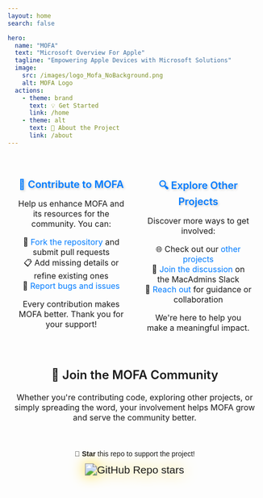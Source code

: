 ```yaml
---
layout: home
search: false

hero:
  name: "MOFA"
  text: "Microsoft Overview For Apple"
  tagline: "Empowering Apple Devices with Microsoft Solutions"
  image:
    src: /images/logo_Mofa_NoBackground.png
    alt: MOFA Logo
  actions:
    - theme: brand
      text: 💡 Get Started
      link: /home
    - theme: alt
      text: 📖 About the Project
      link: /about
---
```

<style>
  .glow-star {
    animation: glow 1s infinite alternate;
    filter: drop-shadow(0 0 10px #ffd700);
  }
  @keyframes glow {
    0% {
      filter: drop-shadow(0 0 10px #ffd700);
    }
    50% {
      filter: drop-shadow(0 0 20px #ffd700);
    }
    100% {
      filter: drop-shadow(0 0 10px #ffd700);
    }
  }
  .title-effect {
    color: #007BFF;
    text-shadow: 2px 2px 4px rgba(0, 0, 0, 0.2);
    transition: transform 0.3s ease-in-out;
  }
  .title-effect:hover {
    transform: scale(1.1);
  }
</style>
<div style="font-family: Arial, sans-serif; text-align: center;">
  <!-- Flex Container for Two Columns -->
  <div style="display: flex; justify-content: space-between; align-items: stretch; width: 100%; max-width: 1200px; margin: 5px auto 20px;">
    <!-- Left Section -->
    <div style="flex: 1; padding: 20px; text-align: center;">
      <h3 class="title-effect" style="font-family: Inter, sans-serif; font-weight: 600; font-size: 20px; margin-bottom: 10px;">
        🚀 Contribute to <span class="gradient-title">MOFA</span>
      </h3>
      <p style="font-family: Inter, sans-serif; font-size: 16px;">
        Help us enhance <span class="gradient-title">MOFA</span> and its resources for the community. You can:
      </p>
      <ul style="list-style-type: none; padding: 0; font-family: Inter, sans-serif; font-size: 16px;">
        <li>🔧 <a href="https://github.com/cocopuff2u/mofa" target="_blank" style="text-decoration: none; color: #007BFF;">Fork the repository</a> and submit pull requests</li>
        <li>📋 Add missing details or refine existing ones</li>
        <li>🐛 <a href="https://github.com/cocopuff2u/mofa/issues" target="_blank" style="text-decoration: none; color: #007BFF;">Report bugs and issues</a></li>
      </ul>
      <p style="font-family: Inter, sans-serif; font-size: 16px;">
        Every contribution makes <span class="gradient-title">MOFA</span> better. Thank you for your support!
      </p>
    </div>
    <!-- Explore Other Projects Section -->
    <div style="flex: 1; padding: 20px; text-align: center;">
      <h3 class="title-effect" style="font-family: Inter, sans-serif; font-weight: 600; font-size: 20px; margin-bottom: 10px;">
        🔍 Explore Other Projects
      </h3>
      <p style="font-family: Inter, sans-serif; font-size: 16px;">
        Discover more ways to get involved:
      </p>
      <ul style="list-style-type: none; padding: 0; font-family: Inter, sans-serif; font-size: 16px;">
        <li>🌐 Check out our <a href="https://cocolabs.dev" target="_blank" style="text-decoration: none; color: #007BFF;">other projects</a></li>
        <li>💬 <a href="https://macadmins.org/slack" target="_blank" style="text-decoration: none; color: #007BFF;">Join the discussion</a> on the MacAdmins Slack</li>
        <li>📨 <a href="./about" style="text-decoration: none; color: #007BFF;">Reach out</a> for guidance or collaboration</li>
      </ul>
      <p style="font-family: Inter, sans-serif; font-size: 16px;">
        We're here to help you make a meaningful impact.
      </p>
    </div>
  </div>
  <!-- Join Community Section -->
  <div style="width: 100%; text-align: center; margin: 20px auto; padding-top: -10px;">
    <h2 style="font-family: Inter, sans-serif; font-weight: 600; font-size: 24px;">
      🌟 Join the <span class="gradient-title">MOFA</span> Community
    </h2>
    <p style="font-family: Inter, sans-serif; font-size: 16px; margin: 0 auto; max-width: 600px;">
      Whether you're contributing code, exploring other projects, or simply spreading the word, your involvement helps <span class="gradient-title">MOFA</span> grow and serve the community better.
    </p>
  </div>
  <!-- Bottom Section -->
  <div style="text-align: center; padding: 20px;">
    <p style="margin-bottom: 10px;">🌟 <strong>Star</strong> this repo to support the project!</p>
    <div class="glow-star" style="display: inline-flex; text-align: center; padding: 5px;">
      <a href="https://github.com/cocopuff2u/mofa" target="_blank" style="text-decoration: none;">
        <img alt="GitHub Repo stars" src="https://img.shields.io/github/stars/cocopuff2u/mofa" style="transform: scale(1.5); display: inline-block;" />
      </a>
    </div>
  </div>
</div>
